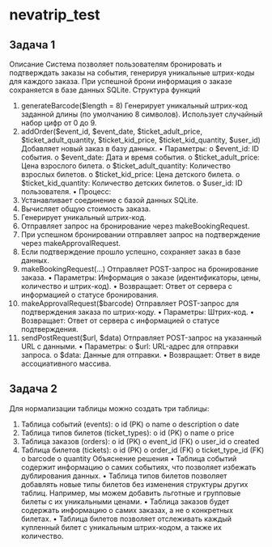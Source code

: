 # nevatrip_test

## Задача 1
Описание
Система позволяет пользователям бронировать и подтверждать заказы на события, генерируя уникальные штрих-коды для каждого заказа. При успешной брони информация о заказе сохраняется в базе данных SQLite.
Структура функций
1. generateBarcode($length = 8)
Генерирует уникальный штрих-код заданной длины (по умолчанию 8 символов). Использует случайный набор цифр от 0 до 9.
2. addOrder($event_id, $event_date, $ticket_adult_price, $ticket_adult_quantity, $ticket_kid_price, $ticket_kid_quantity, $user_id)
Добавляет новый заказ в базу данных.
•	Параметры:
o	$event_id: ID события.
o	$event_date: Дата и время события.
o	$ticket_adult_price: Цена взрослого билета.
o	$ticket_adult_quantity: Количество взрослых билетов.
o	$ticket_kid_price: Цена детского билета.
o	$ticket_kid_quantity: Количество детских билетов.
o	$user_id: ID пользователя.
•	Процесс:
1.	Устанавливает соединение с базой данных SQLite.
2.	Вычисляет общую стоимость заказа.
3.	Генерирует уникальный штрих-код.
4.	Отправляет запрос на бронирование через makeBookingRequest.
5.	При успешном бронировании отправляет запрос на подтверждение через makeApprovalRequest.
6.	Если подтверждение прошло успешно, сохраняет заказ в базе данных.
3. makeBookingRequest(...)
Отправляет POST-запрос на бронирование заказа.
•	Параметры: Информация о заказе (идентификаторы, цены, количество и штрих-код).
•	Возвращает: Ответ от сервера с информацией о статусе бронирования.
4. makeApprovalRequest($barcode)
Отправляет POST-запрос для подтверждения заказа по штрих-коду.
•	Параметры: Штрих-код.
•	Возвращает: Ответ от сервера с информацией о статусе подтверждения.
5. sendPostRequest($url, $data)
Отправляет POST-запрос на указанный URL с данными.
•	Параметры:
o	$url: URL-адрес для отправки запроса.
o	$data: Данные для отправки.
•	Возвращает: Ответ в виде ассоциативного массива.




## Задача 2
Для нормализации таблицы можно создать три таблицы:
1.	Таблица событий (events):
o	id (PK)
o	name
o	description
o	date
2.	Таблица типов билетов (ticket_types):
o	id (PK)
o	name
o	price
3.	Таблица заказов (orders):
o	id (PK)
o	event_id (FK)
o	user_id
o	created
4.	Таблица билетов (tickets):
o	id (PK)
o	order_id (FK)
o	ticket_type_id (FK)
o	barcode
o	quantity
Объяснение решения
•	Таблица событий содержит информацию о самих событиях, что позволяет избежать дублирования данных.
•	Таблица типов билетов позволяет добавлять новые типы билетов без изменения структуры других таблиц. Например, мы можем добавить льготные и групповые билеты с их уникальными ценами.
•	Таблица заказов будет содержать информацию о самих заказах, а не о конкретных билетах.
•	Таблица билетов позволяет отслеживать каждый купленный билет с уникальным штрих-кодом, а также их количество.

